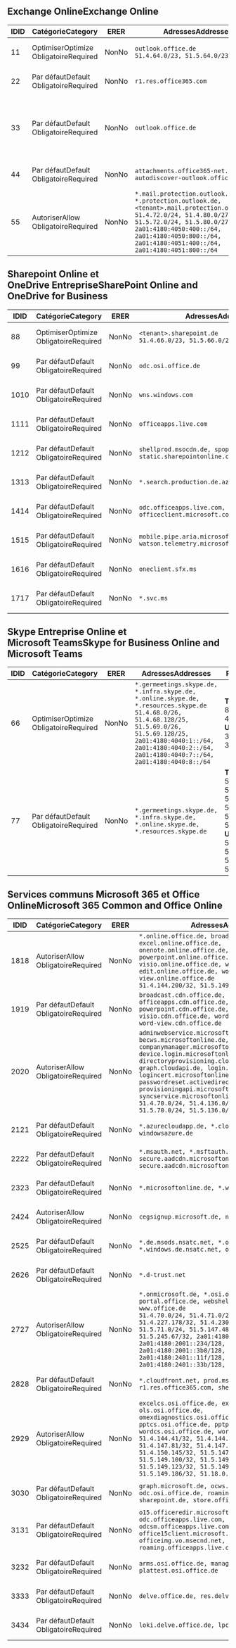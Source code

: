 <!--THIS FILE IS AUTOMATICALLY GENERATED. MANUAL CHANGES WILL BE OVERWRITTEN.-->
<!--Please contact the Office 365 Endpoints team with any questions.-->
<!--Germany endpoints version 2019010700-->
<!--File generated 2019-01-30 08:02:07.6992-->

## <a name="exchange-online"></a><span data-ttu-id="5a662-101">Exchange Online</span><span class="sxs-lookup"><span data-stu-id="5a662-101">Exchange Online</span></span>

<span data-ttu-id="5a662-102">ID</span><span class="sxs-lookup"><span data-stu-id="5a662-102">ID</span></span> | <span data-ttu-id="5a662-103">Catégorie</span><span class="sxs-lookup"><span data-stu-id="5a662-103">Category</span></span> | <span data-ttu-id="5a662-104">ER</span><span class="sxs-lookup"><span data-stu-id="5a662-104">ER</span></span> | <span data-ttu-id="5a662-105">Adresses</span><span class="sxs-lookup"><span data-stu-id="5a662-105">Addresses</span></span> | <span data-ttu-id="5a662-106">Ports</span><span class="sxs-lookup"><span data-stu-id="5a662-106">Ports</span></span>
-- | -------------------- | -- | ------------------------------------------------------------------------------------------------------------------------------------------------------------------------------------------------------------------------------------------------------------ | -------------------------------
<span data-ttu-id="5a662-107">1</span><span class="sxs-lookup"><span data-stu-id="5a662-107">1</span></span> | <span data-ttu-id="5a662-108">Optimiser</span><span class="sxs-lookup"><span data-stu-id="5a662-108">Optimize</span></span><BR><span data-ttu-id="5a662-109">Obligatoire</span><span class="sxs-lookup"><span data-stu-id="5a662-109">Required</span></span> | <span data-ttu-id="5a662-110">Non</span><span class="sxs-lookup"><span data-stu-id="5a662-110">No</span></span> | `outlook.office.de`<BR>`51.4.64.0/23, 51.5.64.0/23` | <span data-ttu-id="5a662-111">**TCP :** 443, 80</span><span class="sxs-lookup"><span data-stu-id="5a662-111">**TCP:** 443, 80</span></span>
<span data-ttu-id="5a662-112">2</span><span class="sxs-lookup"><span data-stu-id="5a662-112">2</span></span> | <span data-ttu-id="5a662-113">Par défaut</span><span class="sxs-lookup"><span data-stu-id="5a662-113">Default</span></span><BR><span data-ttu-id="5a662-114">Obligatoire</span><span class="sxs-lookup"><span data-stu-id="5a662-114">Required</span></span> | <span data-ttu-id="5a662-115">Non</span><span class="sxs-lookup"><span data-stu-id="5a662-115">No</span></span> | `r1.res.office365.com` | <span data-ttu-id="5a662-116">**TCP :** 443, 80</span><span class="sxs-lookup"><span data-stu-id="5a662-116">**TCP:** 443, 80</span></span>
<span data-ttu-id="5a662-117">3</span><span class="sxs-lookup"><span data-stu-id="5a662-117">3</span></span> | <span data-ttu-id="5a662-118">Par défaut</span><span class="sxs-lookup"><span data-stu-id="5a662-118">Default</span></span><BR><span data-ttu-id="5a662-119">Obligatoire</span><span class="sxs-lookup"><span data-stu-id="5a662-119">Required</span></span> | <span data-ttu-id="5a662-120">Non</span><span class="sxs-lookup"><span data-stu-id="5a662-120">No</span></span> | `outlook.office.de` | <span data-ttu-id="5a662-121">**TCP :** 143, 25, 587, 993, 995</span><span class="sxs-lookup"><span data-stu-id="5a662-121">**TCP:** 143, 25, 587, 993, 995</span></span>
<span data-ttu-id="5a662-122">4</span><span class="sxs-lookup"><span data-stu-id="5a662-122">4</span></span> | <span data-ttu-id="5a662-123">Par défaut</span><span class="sxs-lookup"><span data-stu-id="5a662-123">Default</span></span><BR><span data-ttu-id="5a662-124">Obligatoire</span><span class="sxs-lookup"><span data-stu-id="5a662-124">Required</span></span> | <span data-ttu-id="5a662-125">Non</span><span class="sxs-lookup"><span data-stu-id="5a662-125">No</span></span> | `attachments.office365-net.de, autodiscover-outlook.office.de` | <span data-ttu-id="5a662-126">**TCP :** 443, 80</span><span class="sxs-lookup"><span data-stu-id="5a662-126">**TCP:** 443, 80</span></span>
<span data-ttu-id="5a662-127">5</span><span class="sxs-lookup"><span data-stu-id="5a662-127">5</span></span> | <span data-ttu-id="5a662-128">Autoriser</span><span class="sxs-lookup"><span data-stu-id="5a662-128">Allow</span></span><BR><span data-ttu-id="5a662-129">Obligatoire</span><span class="sxs-lookup"><span data-stu-id="5a662-129">Required</span></span> | <span data-ttu-id="5a662-130">Non</span><span class="sxs-lookup"><span data-stu-id="5a662-130">No</span></span> | `*.mail.protection.outlook.de, *.protection.outlook.de, <tenant>.mail.protection.outlook.de`<BR>`51.4.72.0/24, 51.4.80.0/27, 51.5.72.0/24, 51.5.80.0/27, 2a01:4180:4050:400::/64, 2a01:4180:4050:800::/64, 2a01:4180:4051:400::/64, 2a01:4180:4051:800::/64` | <span data-ttu-id="5a662-131">**TCP :** 25, 443</span><span class="sxs-lookup"><span data-stu-id="5a662-131">**TCP:** 25, 443</span></span>

## <a name="sharepoint-online-and-onedrive-for-business"></a><span data-ttu-id="5a662-132">Sharepoint Online et OneDrive Entreprise</span><span class="sxs-lookup"><span data-stu-id="5a662-132">SharePoint Online and OneDrive for Business</span></span>

<span data-ttu-id="5a662-133">ID</span><span class="sxs-lookup"><span data-stu-id="5a662-133">ID</span></span> | <span data-ttu-id="5a662-134">Catégorie</span><span class="sxs-lookup"><span data-stu-id="5a662-134">Category</span></span> | <span data-ttu-id="5a662-135">ER</span><span class="sxs-lookup"><span data-stu-id="5a662-135">ER</span></span> | <span data-ttu-id="5a662-136">Adresses</span><span class="sxs-lookup"><span data-stu-id="5a662-136">Addresses</span></span> | <span data-ttu-id="5a662-137">Ports</span><span class="sxs-lookup"><span data-stu-id="5a662-137">Ports</span></span>
-- | -------------------- | -- | ------------------------------------------------------------------------------ | ----------------
<span data-ttu-id="5a662-138">8</span><span class="sxs-lookup"><span data-stu-id="5a662-138">8</span></span> | <span data-ttu-id="5a662-139">Optimiser</span><span class="sxs-lookup"><span data-stu-id="5a662-139">Optimize</span></span><BR><span data-ttu-id="5a662-140">Obligatoire</span><span class="sxs-lookup"><span data-stu-id="5a662-140">Required</span></span> | <span data-ttu-id="5a662-141">Non</span><span class="sxs-lookup"><span data-stu-id="5a662-141">No</span></span> | `<tenant>.sharepoint.de`<BR>`51.4.66.0/23, 51.5.66.0/23` | <span data-ttu-id="5a662-142">**TCP :** 443, 80</span><span class="sxs-lookup"><span data-stu-id="5a662-142">**TCP:** 443, 80</span></span>
<span data-ttu-id="5a662-143">9</span><span class="sxs-lookup"><span data-stu-id="5a662-143">9</span></span> | <span data-ttu-id="5a662-144">Par défaut</span><span class="sxs-lookup"><span data-stu-id="5a662-144">Default</span></span><BR><span data-ttu-id="5a662-145">Obligatoire</span><span class="sxs-lookup"><span data-stu-id="5a662-145">Required</span></span> | <span data-ttu-id="5a662-146">Non</span><span class="sxs-lookup"><span data-stu-id="5a662-146">No</span></span> | `odc.osi.office.de` | <span data-ttu-id="5a662-147">**TCP :** 443, 80</span><span class="sxs-lookup"><span data-stu-id="5a662-147">**TCP:** 443, 80</span></span>
<span data-ttu-id="5a662-148">10</span><span class="sxs-lookup"><span data-stu-id="5a662-148">10</span></span> | <span data-ttu-id="5a662-149">Par défaut</span><span class="sxs-lookup"><span data-stu-id="5a662-149">Default</span></span><BR><span data-ttu-id="5a662-150">Obligatoire</span><span class="sxs-lookup"><span data-stu-id="5a662-150">Required</span></span> | <span data-ttu-id="5a662-151">Non</span><span class="sxs-lookup"><span data-stu-id="5a662-151">No</span></span> | `wns.windows.com` | <span data-ttu-id="5a662-152">**TCP :** 443, 80</span><span class="sxs-lookup"><span data-stu-id="5a662-152">**TCP:** 443, 80</span></span>
<span data-ttu-id="5a662-153">11</span><span class="sxs-lookup"><span data-stu-id="5a662-153">11</span></span> | <span data-ttu-id="5a662-154">Par défaut</span><span class="sxs-lookup"><span data-stu-id="5a662-154">Default</span></span><BR><span data-ttu-id="5a662-155">Obligatoire</span><span class="sxs-lookup"><span data-stu-id="5a662-155">Required</span></span> | <span data-ttu-id="5a662-156">Non</span><span class="sxs-lookup"><span data-stu-id="5a662-156">No</span></span> | `officeapps.live.com` | <span data-ttu-id="5a662-157">**TCP :** 443, 80</span><span class="sxs-lookup"><span data-stu-id="5a662-157">**TCP:** 443, 80</span></span>
<span data-ttu-id="5a662-158">12</span><span class="sxs-lookup"><span data-stu-id="5a662-158">12</span></span> | <span data-ttu-id="5a662-159">Par défaut</span><span class="sxs-lookup"><span data-stu-id="5a662-159">Default</span></span><BR><span data-ttu-id="5a662-160">Obligatoire</span><span class="sxs-lookup"><span data-stu-id="5a662-160">Required</span></span> | <span data-ttu-id="5a662-161">Non</span><span class="sxs-lookup"><span data-stu-id="5a662-161">No</span></span> | `shellprod.msocdn.de, spoprod-a.akamaihd.net, static.sharepointonline.com` | <span data-ttu-id="5a662-162">**TCP :** 443, 80</span><span class="sxs-lookup"><span data-stu-id="5a662-162">**TCP:** 443, 80</span></span>
<span data-ttu-id="5a662-163">13</span><span class="sxs-lookup"><span data-stu-id="5a662-163">13</span></span> | <span data-ttu-id="5a662-164">Par défaut</span><span class="sxs-lookup"><span data-stu-id="5a662-164">Default</span></span><BR><span data-ttu-id="5a662-165">Obligatoire</span><span class="sxs-lookup"><span data-stu-id="5a662-165">Required</span></span> | <span data-ttu-id="5a662-166">Non</span><span class="sxs-lookup"><span data-stu-id="5a662-166">No</span></span> | `*.search.production.de.azuretrafficmanager.de` | <span data-ttu-id="5a662-167">**TCP :** 443</span><span class="sxs-lookup"><span data-stu-id="5a662-167">**TCP:** 443</span></span>
<span data-ttu-id="5a662-168">14</span><span class="sxs-lookup"><span data-stu-id="5a662-168">14</span></span> | <span data-ttu-id="5a662-169">Par défaut</span><span class="sxs-lookup"><span data-stu-id="5a662-169">Default</span></span><BR><span data-ttu-id="5a662-170">Obligatoire</span><span class="sxs-lookup"><span data-stu-id="5a662-170">Required</span></span> | <span data-ttu-id="5a662-171">Non</span><span class="sxs-lookup"><span data-stu-id="5a662-171">No</span></span> | `odc.officeapps.live.com, officeclient.microsoft.com` | <span data-ttu-id="5a662-172">**TCP :** 443, 80</span><span class="sxs-lookup"><span data-stu-id="5a662-172">**TCP:** 443, 80</span></span>
<span data-ttu-id="5a662-173">15</span><span class="sxs-lookup"><span data-stu-id="5a662-173">15</span></span> | <span data-ttu-id="5a662-174">Par défaut</span><span class="sxs-lookup"><span data-stu-id="5a662-174">Default</span></span><BR><span data-ttu-id="5a662-175">Obligatoire</span><span class="sxs-lookup"><span data-stu-id="5a662-175">Required</span></span> | <span data-ttu-id="5a662-176">Non</span><span class="sxs-lookup"><span data-stu-id="5a662-176">No</span></span> | `mobile.pipe.aria.microsoft.com, ssw.live.com, watson.telemetry.microsoft.com` | <span data-ttu-id="5a662-177">**TCP :** 443, 80</span><span class="sxs-lookup"><span data-stu-id="5a662-177">**TCP:** 443, 80</span></span>
<span data-ttu-id="5a662-178">16</span><span class="sxs-lookup"><span data-stu-id="5a662-178">16</span></span> | <span data-ttu-id="5a662-179">Par défaut</span><span class="sxs-lookup"><span data-stu-id="5a662-179">Default</span></span><BR><span data-ttu-id="5a662-180">Obligatoire</span><span class="sxs-lookup"><span data-stu-id="5a662-180">Required</span></span> | <span data-ttu-id="5a662-181">Non</span><span class="sxs-lookup"><span data-stu-id="5a662-181">No</span></span> | `oneclient.sfx.ms` | <span data-ttu-id="5a662-182">**TCP :** 443, 80</span><span class="sxs-lookup"><span data-stu-id="5a662-182">**TCP:** 443, 80</span></span>
<span data-ttu-id="5a662-183">17</span><span class="sxs-lookup"><span data-stu-id="5a662-183">17</span></span> | <span data-ttu-id="5a662-184">Par défaut</span><span class="sxs-lookup"><span data-stu-id="5a662-184">Default</span></span><BR><span data-ttu-id="5a662-185">Obligatoire</span><span class="sxs-lookup"><span data-stu-id="5a662-185">Required</span></span> | <span data-ttu-id="5a662-186">Non</span><span class="sxs-lookup"><span data-stu-id="5a662-186">No</span></span> | `*.svc.ms` | <span data-ttu-id="5a662-187">**TCP :** 443, 80</span><span class="sxs-lookup"><span data-stu-id="5a662-187">**TCP:** 443, 80</span></span>

## <a name="skype-for-business-online-and-microsoft-teams"></a><span data-ttu-id="5a662-188">Skype Entreprise Online et Microsoft Teams</span><span class="sxs-lookup"><span data-stu-id="5a662-188">Skype for Business Online and Microsoft Teams</span></span>

<span data-ttu-id="5a662-189">ID</span><span class="sxs-lookup"><span data-stu-id="5a662-189">ID</span></span> | <span data-ttu-id="5a662-190">Catégorie</span><span class="sxs-lookup"><span data-stu-id="5a662-190">Category</span></span> | <span data-ttu-id="5a662-191">ER</span><span class="sxs-lookup"><span data-stu-id="5a662-191">ER</span></span> | <span data-ttu-id="5a662-192">Adresses</span><span class="sxs-lookup"><span data-stu-id="5a662-192">Addresses</span></span> | <span data-ttu-id="5a662-193">Ports</span><span class="sxs-lookup"><span data-stu-id="5a662-193">Ports</span></span>
-- | -------------------- | -- | ----------------------------------------------------------------------------------------------------------------------------------------------------------------------------------------------------------------------------------------------- | --------------------------------------------------
<span data-ttu-id="5a662-194">6</span><span class="sxs-lookup"><span data-stu-id="5a662-194">6</span></span> | <span data-ttu-id="5a662-195">Optimiser</span><span class="sxs-lookup"><span data-stu-id="5a662-195">Optimize</span></span><BR><span data-ttu-id="5a662-196">Obligatoire</span><span class="sxs-lookup"><span data-stu-id="5a662-196">Required</span></span> | <span data-ttu-id="5a662-197">Non</span><span class="sxs-lookup"><span data-stu-id="5a662-197">No</span></span> | `*.germeetings.skype.de, *.infra.skype.de, *.online.skype.de, *.resources.skype.de`<BR>`51.4.68.0/26, 51.4.68.128/25, 51.5.69.0/26, 51.5.69.128/25, 2a01:4180:4040:1::/64, 2a01:4180:4040:2::/64, 2a01:4180:4040:7::/64, 2a01:4180:4040:8::/64` | <span data-ttu-id="5a662-198">**TCP :** 443, 80</span><span class="sxs-lookup"><span data-stu-id="5a662-198">**TCP:** 443, 80</span></span><BR><span data-ttu-id="5a662-199">**UDP :** 3478</span><span class="sxs-lookup"><span data-stu-id="5a662-199">**UDP:** 3478</span></span>
<span data-ttu-id="5a662-200">7</span><span class="sxs-lookup"><span data-stu-id="5a662-200">7</span></span> | <span data-ttu-id="5a662-201">Par défaut</span><span class="sxs-lookup"><span data-stu-id="5a662-201">Default</span></span><BR><span data-ttu-id="5a662-202">Obligatoire</span><span class="sxs-lookup"><span data-stu-id="5a662-202">Required</span></span> | <span data-ttu-id="5a662-203">Non</span><span class="sxs-lookup"><span data-stu-id="5a662-203">No</span></span> | `*.germeetings.skype.de, *.infra.skype.de, *.online.skype.de, *.resources.skype.de` | <span data-ttu-id="5a662-204">**TCP :** 5061, 50000-59999</span><span class="sxs-lookup"><span data-stu-id="5a662-204">**TCP:** 5061, 50000-59999</span></span><BR><span data-ttu-id="5a662-205">**UDP :** 50000-59999</span><span class="sxs-lookup"><span data-stu-id="5a662-205">**UDP:** 50000-59999</span></span>

## <a name="microsoft-365-common-and-office-online"></a><span data-ttu-id="5a662-206">Services communs Microsoft 365 et Office Online</span><span class="sxs-lookup"><span data-stu-id="5a662-206">Microsoft 365 Common and Office Online</span></span>

<span data-ttu-id="5a662-207">ID</span><span class="sxs-lookup"><span data-stu-id="5a662-207">ID</span></span> | <span data-ttu-id="5a662-208">Catégorie</span><span class="sxs-lookup"><span data-stu-id="5a662-208">Category</span></span> | <span data-ttu-id="5a662-209">ER</span><span class="sxs-lookup"><span data-stu-id="5a662-209">ER</span></span> | <span data-ttu-id="5a662-210">Adresses</span><span class="sxs-lookup"><span data-stu-id="5a662-210">Addresses</span></span> | <span data-ttu-id="5a662-211">Ports</span><span class="sxs-lookup"><span data-stu-id="5a662-211">Ports</span></span>
-- | ------------------- | -- | ---------------------------------------------------------------------------------------------------------------------------------------------------------------------------------------------------------------------------------------------------------------------------------------------------------------------------------------------------------------------------------------------------------------------------------------------------------------------------------- | ----------------
<span data-ttu-id="5a662-212">18</span><span class="sxs-lookup"><span data-stu-id="5a662-212">18</span></span> | <span data-ttu-id="5a662-213">Autoriser</span><span class="sxs-lookup"><span data-stu-id="5a662-213">Allow</span></span><BR><span data-ttu-id="5a662-214">Obligatoire</span><span class="sxs-lookup"><span data-stu-id="5a662-214">Required</span></span> | <span data-ttu-id="5a662-215">Non</span><span class="sxs-lookup"><span data-stu-id="5a662-215">No</span></span> | `*.online.office.de, broadcast.online.office.de, excel.online.office.de, onenote.online.office.de, powerpoint.online.office.de, visio.online.office.de, word-edit.online.office.de, word-view.online.office.de`<BR>`51.4.144.200/32, 51.5.149.3/32, 51.18.16.0/23` | <span data-ttu-id="5a662-216">**TCP :** 443</span><span class="sxs-lookup"><span data-stu-id="5a662-216">**TCP:** 443</span></span>
<span data-ttu-id="5a662-217">19</span><span class="sxs-lookup"><span data-stu-id="5a662-217">19</span></span> | <span data-ttu-id="5a662-218">Par défaut</span><span class="sxs-lookup"><span data-stu-id="5a662-218">Default</span></span><BR><span data-ttu-id="5a662-219">Obligatoire</span><span class="sxs-lookup"><span data-stu-id="5a662-219">Required</span></span> | <span data-ttu-id="5a662-220">Non</span><span class="sxs-lookup"><span data-stu-id="5a662-220">No</span></span> | `broadcast.cdn.office.de, excel.cdn.office.de, officeapps.cdn.office.de, onenote.cdn.office.de, powerpoint.cdn.office.de, view.cdn.office.de, visio.cdn.office.de, word-edit.cdn.office.de, word-view.cdn.office.de` | <span data-ttu-id="5a662-221">**TCP :** 443</span><span class="sxs-lookup"><span data-stu-id="5a662-221">**TCP:** 443</span></span>
<span data-ttu-id="5a662-222">20</span><span class="sxs-lookup"><span data-stu-id="5a662-222">20</span></span> | <span data-ttu-id="5a662-223">Autoriser</span><span class="sxs-lookup"><span data-stu-id="5a662-223">Allow</span></span><BR><span data-ttu-id="5a662-224">Obligatoire</span><span class="sxs-lookup"><span data-stu-id="5a662-224">Required</span></span> | <span data-ttu-id="5a662-225">Non</span><span class="sxs-lookup"><span data-stu-id="5a662-225">No</span></span> | `adminwebservice.microsoftonline.de, becws.microsoftonline.de, companymanager.microsoftonline.de, device.login.microsoftonline.de, directoryprovisioning.cloudapi.de, graph.cloudapi.de, login.microsoftonline.de, logincert.microsoftonline.de, pas.cloudapi.de, passwordreset.activedirectory.microsoftazure.de, provisioningapi.microsoftonline.de, syncservice.microsoftonline.de`<BR>`51.4.70.0/24, 51.4.136.0/24, 51.4.144.0/24, 51.5.70.0/24, 51.5.136.0/24, 51.5.144.0/24` | <span data-ttu-id="5a662-226">**TCP :** 443, 80</span><span class="sxs-lookup"><span data-stu-id="5a662-226">**TCP:** 443, 80</span></span>
<span data-ttu-id="5a662-227">21</span><span class="sxs-lookup"><span data-stu-id="5a662-227">21</span></span> | <span data-ttu-id="5a662-228">Par défaut</span><span class="sxs-lookup"><span data-stu-id="5a662-228">Default</span></span><BR><span data-ttu-id="5a662-229">Obligatoire</span><span class="sxs-lookup"><span data-stu-id="5a662-229">Required</span></span> | <span data-ttu-id="5a662-230">Non</span><span class="sxs-lookup"><span data-stu-id="5a662-230">No</span></span> | `*.azurecloudapp.de, *.cloudapi.de, *.windows.de, windowsazure.de` | <span data-ttu-id="5a662-231">**TCP :** 443, 80</span><span class="sxs-lookup"><span data-stu-id="5a662-231">**TCP:** 443, 80</span></span>
<span data-ttu-id="5a662-232">22</span><span class="sxs-lookup"><span data-stu-id="5a662-232">22</span></span> | <span data-ttu-id="5a662-233">Par défaut</span><span class="sxs-lookup"><span data-stu-id="5a662-233">Default</span></span><BR><span data-ttu-id="5a662-234">Obligatoire</span><span class="sxs-lookup"><span data-stu-id="5a662-234">Required</span></span> | <span data-ttu-id="5a662-235">Non</span><span class="sxs-lookup"><span data-stu-id="5a662-235">No</span></span> | `*.msauth.net, *.msftauth.net, secure.aadcdn.microsoftonline-p.com, secure.aadcdn.microsoftonline-p.de` | <span data-ttu-id="5a662-236">**TCP :** 443, 80</span><span class="sxs-lookup"><span data-stu-id="5a662-236">**TCP:** 443, 80</span></span>
<span data-ttu-id="5a662-237">23</span><span class="sxs-lookup"><span data-stu-id="5a662-237">23</span></span> | <span data-ttu-id="5a662-238">Par défaut</span><span class="sxs-lookup"><span data-stu-id="5a662-238">Default</span></span><BR><span data-ttu-id="5a662-239">Obligatoire</span><span class="sxs-lookup"><span data-stu-id="5a662-239">Required</span></span> | <span data-ttu-id="5a662-240">Non</span><span class="sxs-lookup"><span data-stu-id="5a662-240">No</span></span> | `*.microsoftonline.de, *.windows.net` | <span data-ttu-id="5a662-241">**TCP :** 443, 80</span><span class="sxs-lookup"><span data-stu-id="5a662-241">**TCP:** 443, 80</span></span>
<span data-ttu-id="5a662-242">24</span><span class="sxs-lookup"><span data-stu-id="5a662-242">24</span></span> | <span data-ttu-id="5a662-243">Autoriser</span><span class="sxs-lookup"><span data-stu-id="5a662-243">Allow</span></span><BR><span data-ttu-id="5a662-244">Obligatoire</span><span class="sxs-lookup"><span data-stu-id="5a662-244">Required</span></span> | <span data-ttu-id="5a662-245">Non</span><span class="sxs-lookup"><span data-stu-id="5a662-245">No</span></span> | `cegsignup.microsoft.de, negsignup.microsoft.de` | <span data-ttu-id="5a662-246">**TCP :** 443, 80</span><span class="sxs-lookup"><span data-stu-id="5a662-246">**TCP:** 443, 80</span></span>
<span data-ttu-id="5a662-247">25</span><span class="sxs-lookup"><span data-stu-id="5a662-247">25</span></span> | <span data-ttu-id="5a662-248">Par défaut</span><span class="sxs-lookup"><span data-stu-id="5a662-248">Default</span></span><BR><span data-ttu-id="5a662-249">Obligatoire</span><span class="sxs-lookup"><span data-stu-id="5a662-249">Required</span></span> | <span data-ttu-id="5a662-250">Non</span><span class="sxs-lookup"><span data-stu-id="5a662-250">No</span></span> | `*.de.msods.nsatc.net, *.office.de.akadns.net, *.windows.de.nsatc.net, officehome.msocdn.de` | <span data-ttu-id="5a662-251">**TCP :** 443, 80</span><span class="sxs-lookup"><span data-stu-id="5a662-251">**TCP:** 443, 80</span></span>
<span data-ttu-id="5a662-252">26</span><span class="sxs-lookup"><span data-stu-id="5a662-252">26</span></span> | <span data-ttu-id="5a662-253">Par défaut</span><span class="sxs-lookup"><span data-stu-id="5a662-253">Default</span></span><BR><span data-ttu-id="5a662-254">Obligatoire</span><span class="sxs-lookup"><span data-stu-id="5a662-254">Required</span></span> | <span data-ttu-id="5a662-255">Non</span><span class="sxs-lookup"><span data-stu-id="5a662-255">No</span></span> | `*.d-trust.net` | <span data-ttu-id="5a662-256">**TCP :** 443, 80</span><span class="sxs-lookup"><span data-stu-id="5a662-256">**TCP:** 443, 80</span></span>
<span data-ttu-id="5a662-257">27</span><span class="sxs-lookup"><span data-stu-id="5a662-257">27</span></span> | <span data-ttu-id="5a662-258">Autoriser</span><span class="sxs-lookup"><span data-stu-id="5a662-258">Allow</span></span><BR><span data-ttu-id="5a662-259">Obligatoire</span><span class="sxs-lookup"><span data-stu-id="5a662-259">Required</span></span> | <span data-ttu-id="5a662-260">Non</span><span class="sxs-lookup"><span data-stu-id="5a662-260">No</span></span> | `*.onmicrosoft.de, *.osi.office.de, office.de, portal.office.de, webshell.suite.office.de, www.office.de`<BR>`51.4.70.0/24, 51.4.71.0/24, 51.4.226.115/32, 51.4.227.178/32, 51.4.230.178/32, 51.5.70.0/24, 51.5.71.0/24, 51.5.147.48/32, 51.5.242.163/32, 51.5.245.67/32, 2a01:4180:2001::92/128, 2a01:4180:2001::234/128, 2a01:4180:2001::3b8/128, 2a01:4180:2401::11f/128, 2a01:4180:2401::33b/128, 2a01:4180:2401::55b/128` | <span data-ttu-id="5a662-261">**TCP :** 443, 80</span><span class="sxs-lookup"><span data-stu-id="5a662-261">**TCP:** 443, 80</span></span>
<span data-ttu-id="5a662-262">28</span><span class="sxs-lookup"><span data-stu-id="5a662-262">28</span></span> | <span data-ttu-id="5a662-263">Par défaut</span><span class="sxs-lookup"><span data-stu-id="5a662-263">Default</span></span><BR><span data-ttu-id="5a662-264">Obligatoire</span><span class="sxs-lookup"><span data-stu-id="5a662-264">Required</span></span> | <span data-ttu-id="5a662-265">Non</span><span class="sxs-lookup"><span data-stu-id="5a662-265">No</span></span> | `*.cloudfront.net, prod.msocdn.de, r1.res.office365.com, shellprod.msocdn.de` | <span data-ttu-id="5a662-266">**TCP :** 443, 80</span><span class="sxs-lookup"><span data-stu-id="5a662-266">**TCP:** 443, 80</span></span>
<span data-ttu-id="5a662-267">29</span><span class="sxs-lookup"><span data-stu-id="5a662-267">29</span></span> | <span data-ttu-id="5a662-268">Autoriser</span><span class="sxs-lookup"><span data-stu-id="5a662-268">Allow</span></span><BR><span data-ttu-id="5a662-269">Obligatoire</span><span class="sxs-lookup"><span data-stu-id="5a662-269">Required</span></span> | <span data-ttu-id="5a662-270">Non</span><span class="sxs-lookup"><span data-stu-id="5a662-270">No</span></span> | `excelcs.osi.office.de, excelps.osi.office.de, ols.osi.office.de, omexdiagnostics.osi.office.de, pptcs.osi.office.de, pptps.osi.office.de, wordcs.osi.office.de, wordps.osi.office.de`<BR>`51.4.144.41/32, 51.4.144.174/32, 51.4.145.38/32, 51.4.147.81/32, 51.4.147.233/32, 51.4.148.12/32, 51.4.150.145/32, 51.5.147.242/32, 51.5.149.100/32, 51.5.149.119/32, 51.5.149.123/32, 51.5.149.180/32, 51.5.149.186/32, 51.18.0.0/21` | <span data-ttu-id="5a662-271">**TCP :** 443, 80</span><span class="sxs-lookup"><span data-stu-id="5a662-271">**TCP:** 443, 80</span></span>
<span data-ttu-id="5a662-272">30</span><span class="sxs-lookup"><span data-stu-id="5a662-272">30</span></span> | <span data-ttu-id="5a662-273">Par défaut</span><span class="sxs-lookup"><span data-stu-id="5a662-273">Default</span></span><BR><span data-ttu-id="5a662-274">Obligatoire</span><span class="sxs-lookup"><span data-stu-id="5a662-274">Required</span></span> | <span data-ttu-id="5a662-275">Non</span><span class="sxs-lookup"><span data-stu-id="5a662-275">No</span></span> | `graph.microsoft.de, ocws.osi.office.de, odc.osi.office.de, roaming.osi.office.de, sharepoint.de, store.office.de` | <span data-ttu-id="5a662-276">**TCP :** 443, 80</span><span class="sxs-lookup"><span data-stu-id="5a662-276">**TCP:** 443, 80</span></span>
<span data-ttu-id="5a662-277">31</span><span class="sxs-lookup"><span data-stu-id="5a662-277">31</span></span> | <span data-ttu-id="5a662-278">Par défaut</span><span class="sxs-lookup"><span data-stu-id="5a662-278">Default</span></span><BR><span data-ttu-id="5a662-279">Obligatoire</span><span class="sxs-lookup"><span data-stu-id="5a662-279">Required</span></span> | <span data-ttu-id="5a662-280">Non</span><span class="sxs-lookup"><span data-stu-id="5a662-280">No</span></span> | `o15.officeredir.microsoft.com, odc.officeapps.live.com, odcsm.officeapps.live.com, office.microsoft.com, office15client.microsoft.com, officeimg.vo.msecnd.net, roaming.officeapps.live.com` | <span data-ttu-id="5a662-281">**TCP :** 443, 80</span><span class="sxs-lookup"><span data-stu-id="5a662-281">**TCP:** 443, 80</span></span>
<span data-ttu-id="5a662-282">32</span><span class="sxs-lookup"><span data-stu-id="5a662-282">32</span></span> | <span data-ttu-id="5a662-283">Par défaut</span><span class="sxs-lookup"><span data-stu-id="5a662-283">Default</span></span><BR><span data-ttu-id="5a662-284">Obligatoire</span><span class="sxs-lookup"><span data-stu-id="5a662-284">Required</span></span> | <span data-ttu-id="5a662-285">Non</span><span class="sxs-lookup"><span data-stu-id="5a662-285">No</span></span> | `arms.osi.office.de, manage.osi.office.de, plattest.osi.office.de` | <span data-ttu-id="5a662-286">**TCP :** 443, 80</span><span class="sxs-lookup"><span data-stu-id="5a662-286">**TCP:** 443, 80</span></span>
<span data-ttu-id="5a662-287">33</span><span class="sxs-lookup"><span data-stu-id="5a662-287">33</span></span> | <span data-ttu-id="5a662-288">Par défaut</span><span class="sxs-lookup"><span data-stu-id="5a662-288">Default</span></span><BR><span data-ttu-id="5a662-289">Obligatoire</span><span class="sxs-lookup"><span data-stu-id="5a662-289">Required</span></span> | <span data-ttu-id="5a662-290">Non</span><span class="sxs-lookup"><span data-stu-id="5a662-290">No</span></span> | `delve.office.de, res.delve.office.com` | <span data-ttu-id="5a662-291">**TCP :** 443</span><span class="sxs-lookup"><span data-stu-id="5a662-291">**TCP:** 443</span></span>
<span data-ttu-id="5a662-292">34</span><span class="sxs-lookup"><span data-stu-id="5a662-292">34</span></span> | <span data-ttu-id="5a662-293">Par défaut</span><span class="sxs-lookup"><span data-stu-id="5a662-293">Default</span></span><BR><span data-ttu-id="5a662-294">Obligatoire</span><span class="sxs-lookup"><span data-stu-id="5a662-294">Required</span></span> | <span data-ttu-id="5a662-295">Non</span><span class="sxs-lookup"><span data-stu-id="5a662-295">No</span></span> | `loki.delve.office.de, lpcres.delve.office.com` | <span data-ttu-id="5a662-296">**TCP :** 443</span><span class="sxs-lookup"><span data-stu-id="5a662-296">**TCP:** 443</span></span>
